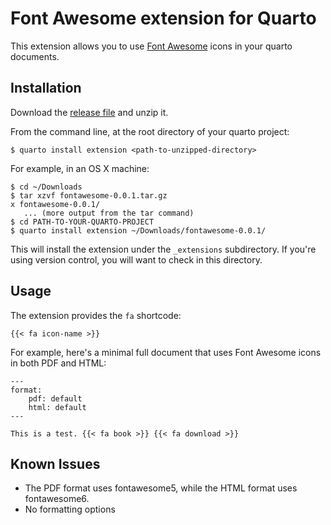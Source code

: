 # Font Awesome extension for Quarto

This extension allows you to use [Font Awesome](https://fontawesome.com/) icons in your quarto documents. 

## Installation

Download the [release file](https://github.com/quarto-ext/fontawesome/releases/tag/v0.0.1) and unzip it.

From the command line, at the root directory of your quarto project:

```
$ quarto install extension <path-to-unzipped-directory>
```

For example, in an OS X machine:

```
$ cd ~/Downloads
$ tar xzvf fontawesome-0.0.1.tar.gz
x fontawesome-0.0.1/
   ... (more output from the tar command)
$ cd PATH-TO-YOUR-QUARTO-PROJECT
$ quarto install extension ~/Downloads/fontawesome-0.0.1/
```

This will install the extension under the `_extensions` subdirectory.
If you're using version control, you will want to check in this directory.

## Usage

The extension provides the `fa` shortcode:

```
{{< fa icon-name >}}
```

For example, here's a minimal full document that uses Font Awesome icons in both PDF and HTML:

    ---
    format:
        pdf: default
        html: default
    ---

    This is a test. {{< fa book >}} {{< fa download >}}

## Known Issues

* The PDF format uses fontawesome5, while the HTML format uses fontawesome6.
* No formatting options